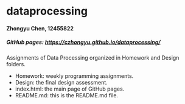 # dataprocessing

#### Zhongyu Chen, 12455822

##### GitHub pages: https://czhongyu.github.io/dataprocessing/

Assignments of Data Processing organized
 in Homework and Design folders.
 
 - Homework: weekly programming assignments.
 - Design: the final design assessment.
 - index.html: the main page of GitHub pages.
 - README.md: this is the README.md file.
 
 
